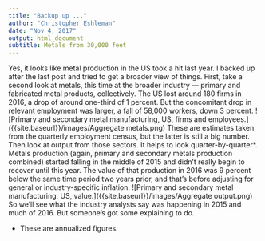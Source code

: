```yaml
---
title: "Backup up ..."
author: "Christopher Eshleman"
date: "Nov 4, 2017"
output: html_document
subtitle: Metals from 30,000 feet
---
```

Yes, it looks like metal production in the US took a hit last year. 
I backed up after the last post and tried to get a broader view of things. 
First, take a second look at metals, this time at the broader industry — primary and fabricated metal products, collectively. The US lost around 180 firms in 2016, a drop of around one-third of 1 percent. But the concomitant drop in relevant employment was larger, a fall of 58,000 workers, down 3 percent. 
![Primary and secondary metal manufacturing, US, firms and employees.]({{site.baseurl}}/images/Aggregate metals.png)
These are estimates taken from the quarterly employment census, but the latter is still a big number. 
Then look at output from those sectors. It helps to look quarter-by-quarter*. Metals production (again, primary and secondary metals production combined) started falling in the middle of 2015 and didn’t really begin to recover until this year. The value of that production in 2016 was 9 percent below the same time period two years prior, and that’s before adjusting for general or industry-specific inflation. 
![Primary and secondary metal manufacturing, US, value.]({{site.baseurl}}/images/Aggregate output.png)
So we’ll see what the industry analysts say was happening in 2015 and much of 2016. But someone’s got some explaining to do. 

* These are annualized figures. 
